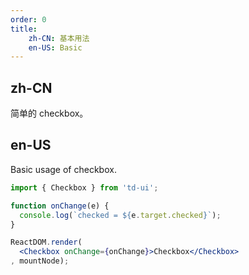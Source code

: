 ```yaml
---
order: 0
title:
    zh-CN: 基本用法
    en-US: Basic
---
```


## zh-CN

简单的 checkbox。

## en-US

Basic usage of checkbox.

````jsx
import { Checkbox } from 'td-ui';

function onChange(e) {
  console.log(`checked = ${e.target.checked}`);
}

ReactDOM.render(
  <Checkbox onChange={onChange}>Checkbox</Checkbox>
, mountNode);
````
